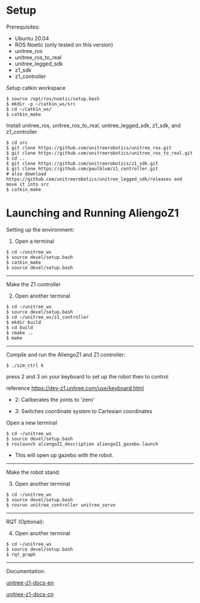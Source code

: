 # Setup
Prerequisites:
 - Ubuntu 20.04
 - ROS Noetic (only tested on this version)
 - unitree_ros
 - unitree_ros_to_real
 - unitree_legged_sdk
 - z1_sdk
 - z1_controller

Setup catkin workspace
```
$ source /opt/ros/noetic/setup.bash
$ mkdir -p ~/catkin_ws/src
$ cd ~/catkin_ws/
$ catkin_make
```

Install unitree_ros, unitree_ros_to_real, unitree_legged_sdk, z1_sdk, and z1_controller
```
$ cd src
$ git clone https://github.com/unitreerobotics/unitree_ros.git
$ git clone https://github.com/unitreerobotics/unitree_ros_to_real.git
$ cd ..
$ git clone https://github.com/unitreerobotics/z1_sdk.git
$ git clone https://github.com/paulblum/z1_controller.git
# also download https://github.com/unitreerobotics/unitree_legged_sdk/releases and move it into src
$ catkin_make
```


# Launching and Running AliengoZ1
Setting up the environment:

1. Open a terminal
```
$ cd ~/unitree_ws                                                        
$ source devel/setup.bash
$ catkin_make
$ source devel/setup.bash
```
___                     
Make the Z1 controller

2. Open another terminal
```
$ cd ~/unitree_ws                                                        
$ source devel/setup.bash
$ cd ~/unitree_ws/z1_controller
$ mkdir build
$ cd build
$ cmake ..
$ make
```
___
Compile and run the AliengoZ1 and Z1 controller:
```
$ ./sim_ctrl k
```
press 2 and 3 on your keyboard to set up the robot then to control 

reference https://dev-z1.unitree.com/use/keyboard.html

 - 2: Caliberates the joints to 'zero'

 - 3: Switches coordinate system to Cartesian coordinates

Open a new terminal
```
$ cd ~/unitree_ws                                                        
$ source devel/setup.bash
$ roslaunch aliengoZ1_description aliengoZ1_gazebo.launch
```
- This will open up gazebo with the robot.

___
Make the robot stand:

3. Open another terminal
```
$ cd ~/unitree_ws
$ source devel/setup.bash
$ rosrun unitree_controller unitree_servo
```
___
RQT (Optional):

4. Open another terminal
```
$ cd ~/unitree_ws
$ source devel/setup.bash
$ rqt_graph
```
___
Documentation:

[unitree-z1-docs-en](http://dev-z1.unitree.com)

[unitree-z1-docs-cn](http://dev-z1.cn.unitree.com)


